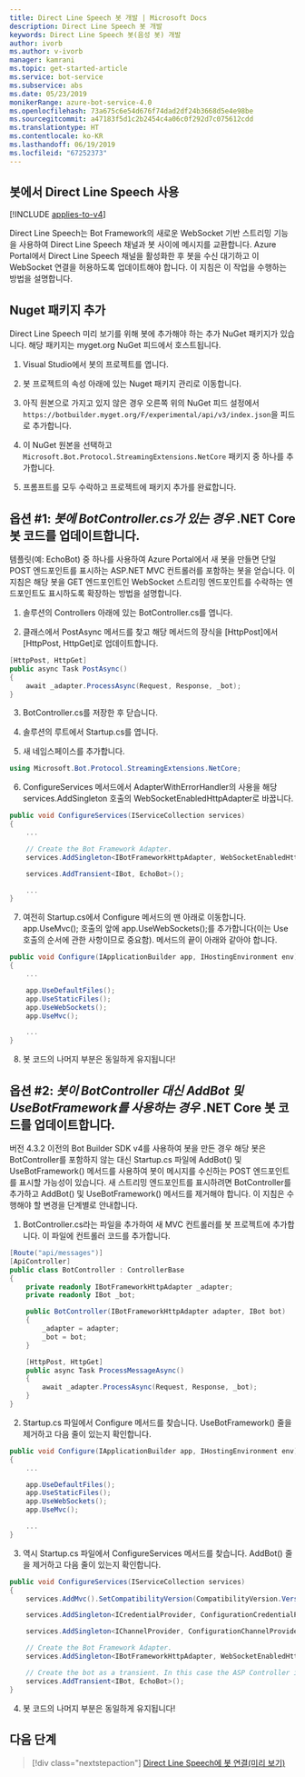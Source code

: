 ```yaml
---
title: Direct Line Speech 봇 개발 | Microsoft Docs
description: Direct Line Speech 봇 개발
keywords: Direct Line Speech 봇(음성 봇) 개발
author: ivorb
ms.author: v-ivorb
manager: kamrani
ms.topic: get-started-article
ms.service: bot-service
ms.subservice: abs
ms.date: 05/23/2019
monikerRange: azure-bot-service-4.0
ms.openlocfilehash: 73a675c6e54d676f74dad2df24b3668d5e4e98be
ms.sourcegitcommit: a47183f5d1c2b2454c4a06c0f292d7c075612cdd
ms.translationtype: HT
ms.contentlocale: ko-KR
ms.lasthandoff: 06/19/2019
ms.locfileid: "67252373"
---
```

## <a name="use-direct-line-speech-in-your-bot"></a>봇에서 Direct Line Speech 사용 

[!INCLUDE [applies-to-v4](includes/applies-to.md)]

Direct Line Speech는 Bot Framework의 새로운 WebSocket 기반 스트리밍 기능을 사용하여 Direct Line Speech 채널과 봇 사이에 메시지를 교환합니다. Azure Portal에서 Direct Line Speech 채널을 활성화한 후 봇을 수신 대기하고 이 WebSocket 연결을 허용하도록 업데이트해야 합니다. 이 지침은 이 작업을 수행하는 방법을 설명합니다.

## <a name="add-the-nuget-package"></a>Nuget 패키지 추가
Direct Line Speech 미리 보기를 위해 봇에 추가해야 하는 추가 NuGet 패키지가 있습니다. 해당 패키지는 myget.org NuGet 피드에서 호스트됩니다.
1.  Visual Studio에서 봇의 프로젝트를 엽니다.

2.  봇 프로젝트의 속성 아래에 있는 Nuget 패키지 관리로 이동합니다.

3.  아직 원본으로 가지고 있지 않은 경우 오른쪽 위의 NuGet 피드 설정에서 `https://botbuilder.myget.org/F/experimental/api/v3/index.json`을 피드로 추가합니다.

4.  이 NuGet 원본을 선택하고 `Microsoft.Bot.Protocol.StreamingExtensions.NetCore` 패키지 중 하나를 추가합니다.

5.  프롬프트를 모두 수락하고 프로젝트에 패키지 추가를 완료합니다.

## <a name="option-1-update-your-net-core-bot-code-if-your-bot-has-a-botcontrollercs"></a>옵션 #1: _봇에 BotController.cs가 있는 경우_ .NET Core 봇 코드를 업데이트합니다.
템플릿(예: EchoBot) 중 하나를 사용하여 Azure Portal에서 새 봇을 만들면 단일 POST 엔드포인트를 표시하는 ASP.NET MVC 컨트롤러를 포함하는 봇을 얻습니다. 이 지침은 해당 봇을 GET 엔드포인트인 WebSocket 스트리밍 엔드포인트를 수락하는 엔드포인트도 표시하도록 확장하는 방법을 설명합니다.
1.  솔루션의 Controllers 아래에 있는 BotController.cs를 엽니다.

2.  클래스에서 PostAsync 메서드를 찾고 해당 메서드의 장식을 [HttpPost]에서 [HttpPost, HttpGet]로 업데이트합니다.
```cs
[HttpPost, HttpGet]
public async Task PostAsync()
{ 
    await _adapter.ProcessAsync(Request, Response, _bot);
}
```

3.  BotController.cs를 저장한 후 닫습니다.

4.  솔루션의 루트에서 Startup.cs를 엽니다.

5.  새 네임스페이스를 추가합니다.

```cs
using Microsoft.Bot.Protocol.StreamingExtensions.NetCore;
```

6.  ConfigureServices 메서드에서 AdapterWithErrorHandler의 사용을 해당 services.AddSingleton 호출의 WebSocketEnabledHttpAdapter로 바꿉니다.

```cs
public void ConfigureServices(IServiceCollection services)
{
    ...    

    // Create the Bot Framework Adapter.
    services.AddSingleton<IBotFrameworkHttpAdapter, WebSocketEnabledHttpAdapter>();

    services.AddTransient<IBot, EchoBot>();

    ...
}
```

7. 여전히 Startup.cs에서 Configure 메서드의 맨 아래로 이동합니다. app.UseMvc(); 호출의 앞에 app.UseWebSockets();를 추가합니다(이는 Use 호출의 순서에 관한 사항이므로 중요함). 메서드의 끝이 아래와 같아야 합니다.

```cs
public void Configure(IApplicationBuilder app, IHostingEnvironment env)
{
    ...

    app.UseDefaultFiles();
    app.UseStaticFiles();
    app.UseWebSockets();
    app.UseMvc();

    ...
}
```

8.  봇 코드의 나머지 부분은 동일하게 유지됩니다!

## <a name="option-2-update-your-net-core-bot-code-if-your-bot-uses-addbot-and-usebotframework-instead-of-a-botcontroller"></a>옵션 #2: _봇이 BotController 대신 AddBot 및 UseBotFramework를 사용하는 경우_  .NET Core 봇 코드를 업데이트합니다.

버전 4.3.2 이전의 Bot Builder SDK v4를 사용하여 봇을 만든 경우 해당 봇은 BotController를 포함하지 않는 대신 Startup.cs 파일에 AddBot() 및 UseBotFramework() 메서드를 사용하여 봇이 메시지를 수신하는 POST 엔드포인트를 표시할 가능성이 있습니다. 새 스트리밍 엔드포인트를 표시하려면 BotController를 추가하고 AddBot() 및 UseBotFramework() 메서드를 제거해야 합니다. 이 지침은 수행해야 할 변경을 단계별로 안내합니다.

1.  BotController.cs라는 파일을 추가하여 새 MVC 컨트롤러를 봇 프로젝트에 추가합니다. 이 파일에 컨트롤러 코드를 추가합니다.

```cs
[Route("api/messages")]
[ApiController]
public class BotController : ControllerBase
{
    private readonly IBotFrameworkHttpAdapter _adapter;
    private readonly IBot _bot;

    public BotController(IBotFrameworkHttpAdapter adapter, IBot bot)
    {
        _adapter = adapter;
        _bot = bot;
    }

    [HttpPost, HttpGet]
    public async Task ProcessMessageAsync()
    {
        await _adapter.ProcessAsync(Request, Response, _bot);
    }
}
```
2.  Startup.cs 파일에서 Configure 메서드를 찾습니다. UseBotFramework() 줄을 제거하고 다음 줄이 있는지 확인합니다.

```cs
public void Configure(IApplicationBuilder app, IHostingEnvironment env)
{
    ...

    app.UseDefaultFiles();
    app.UseStaticFiles();
    app.UseWebSockets();
    app.UseMvc();

    ...
}
```

3.  역시 Startup.cs 파일에서 ConfigureServices 메서드를 찾습니다. AddBot() 줄을 제거하고 다음 줄이 있는지 확인합니다.

```cs
public void ConfigureServices(IServiceCollection services)
{
    services.AddMvc().SetCompatibilityVersion(CompatibilityVersion.Version_2_1);

    services.AddSingleton<ICredentialProvider, ConfigurationCredentialProvider>();

    services.AddSingleton<IChannelProvider, ConfigurationChannelProvider>();

    // Create the Bot Framework Adapter.
    services.AddSingleton<IBotFrameworkHttpAdapter, WebSocketEnabledHttpAdapter>();

    // Create the bot as a transient. In this case the ASP Controller is expecting an IBot.
    services.AddTransient<IBot, EchoBot>();
}
```
4.  봇 코드의 나머지 부분은 동일하게 유지됩니다!

## <a name="next-steps"></a>다음 단계
> [!div class="nextstepaction"]
> [Direct Line Speech에 봇 연결(미리 보기)](./bot-service-channel-connect-directlinespeech.md)
